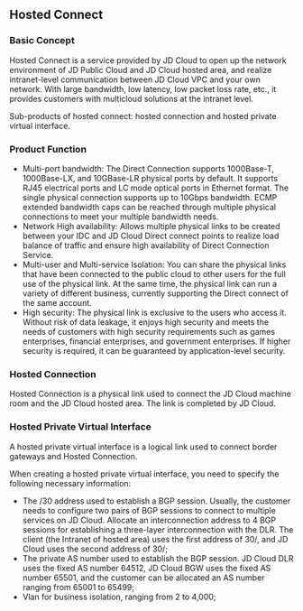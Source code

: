 ## **Hosted Connect**

### **Basic Concept**

Hosted Connect is a service provided by JD Cloud to open up the network environment of JD Public Cloud and JD Cloud hosted area, and realize intranet-level communication between JD Cloud VPC and your own network. With large bandwidth, low latency, low packet loss rate, etc., it provides customers with multicloud solutions at the intranet level.

Sub-products of hosted connect: hosted connection and hosted private virtual interface.



### **Product Function**

- Multi-port bandwidth: The Direct Connection supports 1000Base-T, 1000Base-LX, and 10GBase-LR physical ports by default. It supports RJ45 electrical ports and LC mode optical ports in Ethernet format. The single physical connection supports up to 10Gbps bandwidth. ECMP extended bandwidth caps can be reached through multiple physical connections to meet your multiple bandwidth needs.
- Network High availability: Allows multiple physical links to be created between your IDC and JD Cloud Direct connect points to realize load balance of traffic and ensure high availability of Direct Connection Service.
- Multi-user and Multi-service Isolation: You can share the physical links that have been connected to the public cloud to other users for the full use of the physical link. At the same time, the physical link can run a variety of different business, currently supporting the Direct connect of the same account.
- High security: The physical link is exclusive to the users who access it. Without risk of data leakage, it enjoys high security and meets the needs of customers with high security requirements such as games enterprises, financial enterprises, and government enterprises. If higher security is required, it can be guaranteed by application-level security.



### **Hosted Connection**

Hosted Connection is a physical link used to connect the JD Cloud machine room and the JD Cloud hosted area. The link is completed by JD Cloud.



### Hosted Private Virtual Interface

A hosted private virtual interface is a logical link used to connect border gateways and Hosted Connection.

When creating a hosted private virtual interface, you need to specify the following necessary information:

- The /30 address used to establish a BGP session. Usually, the customer needs to configure two pairs of BGP sessions to connect to multiple services on JD Cloud. Allocate an interconnection address to 4 BGP sessions for establishing a three-layer interconnection with the DLR. The client (the Intranet of hosted area) uses the first address of 30/, and JD Cloud uses the second address of 30/;
- The private AS number used to establish the BGP session. JD Cloud DLR uses the fixed AS number 64512, JD Cloud BGW uses the fixed AS number 65501, and the customer can be allocated an AS number ranging from 65001 to 65499;
- Vlan for business isolation, ranging from 2 to 4,000;

 
